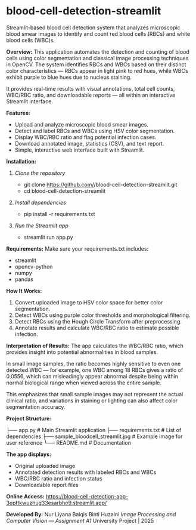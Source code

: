 # blood-cell-detection-streamlit
Streamlit-based blood cell detection system that analyzes microscopic blood smear images to identify and count red blood cells (RBCs) and white blood cells (WBC)s.

**Overview:**
This application automates the detection and counting of blood cells using color segmentation and classical image processing techniques in OpenCV.
The system identifies RBCs and WBCs based on their distinct color characteristics — RBCs appear in light pink to red hues, while WBCs exhibit purple to blue hues due to nucleus staining.

It provides real-time results with visual annotations, total cell counts, WBC/RBC ratio, and downloadable reports — all within an interactive Streamlit interface.

**Features:**
- Upload and analyze microscopic blood smear images.
- Detect and label RBCs and WBCs using HSV color segmentation.
- Display WBC/RBC ratio and flag potential infection cases.
- Download annotated image, statistics (CSV), and text report.
- Simple, interactive web interface built with Streamlit.

**Installation:**
1. *Clone the repository*
   - git clone https://github.com/<your-username>/blood-cell-detection-streamlit.git
   - cd blood-cell-detection-streamlit

2. *Install dependencies*
   - pip install -r requirements.txt

3. *Run the Streamlit app*
   - streamlit run app.py

**Requirements:**
Make sure your requirements.txt includes:
- streamlit
- opencv-python
- numpy
- pandas

**How It Works:**
1. Convert uploaded image to HSV color space for better color segmentation.
2. Detect WBCs using purple color thresholds and morphological filtering.
3. Detect RBCs using the Hough Circle Transform after preprocessing.
4. Annotate results and calculate WBC/RBC ratio to estimate possible infection.

**Interpretation of Results:**
The app calculates the WBC/RBC ratio, which provides insight into potential abnormalities in blood samples.

In small image samples, the ratio becomes highly sensitive to even one detected WBC — for example, one WBC among 18 RBCs gives a ratio of 0.0556, which can misleadingly appear abnormal despite being within normal biological range when viewed across the entire sample.

This emphasizes that small sample images may not represent the actual clinical ratio, and variations in staining or lighting can also affect color segmentation accuracy.

**Project Structure:**

├── app.py                           # Main Streamlit application
├── requirements.txt                 # List of dependencies
├── sample_bloodcell_streamlit.jpg   # Example image for user reference
└── README.md                        # Documentation

**The app displays:**
- Original uploaded image
- Annotated detection results with labeled RBCs and WBCs
- WBC/RBC ratio and infection status
- Downloadable report files

**Online Access:**
https://blood-cell-detection-app-3opttkwuzhug33esarbho9.streamlit.app/

**Developed By:**
Nur Liyana Balqis Binti Huzaini
*Image Processing and Computer Vision — Assignment A1*
University Project | 2025

   
